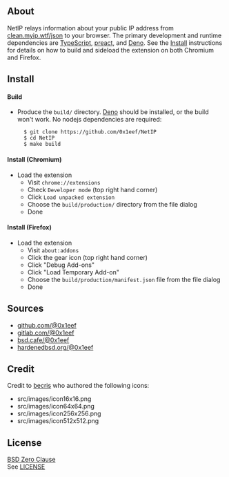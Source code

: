 ## About

NetIP relays information about your public IP address
from
[clean.myip.wtf/json](https://clean.myip.wtf/json)
to your browser. The primary development and runtime
dependencies are
[TypeScript](https://www.typescriptlang.org/),
[preact](https://preactjs.com/),
and
[Deno](https://deno.com/). See the [Install](#install)
instructions for details on how to build and sideload the
extension on both Chromium and Firefox.

## Install

#### Build

* Produce the `build/` directory.
  [Deno](https://deno.com/) should be installed, or the build
  won't work. No nodejs dependencies are required:

        $ git clone https://github.com/0x1eef/NetIP
        $ cd NetIP
        $ make build

#### Install (Chromium)

* Load the extension
    * Visit `chrome://extensions`
    * Check `Developer mode` (top right hand corner)
    * Click `Load unpacked extension`
    * Choose the `build/production/` directory from the file dialog
    * Done

#### Install (Firefox)

* Load the extension
  * Visit `about:addons`
  * Click the gear icon (top right hand corner)
  * Click "Debug Add-ons"
  * Click "Load Temporary Add-on"
  * Choose the `build/production/manifest.json` file from the file dialog
  * Done

## Sources

* [github.com/@0x1eef](https://github.com/0x1eef/NetIP#readme)
* [gitlab.com/@0x1eef](https://gitlab.com/0x1eef/NetIP#about)
* [bsd.cafe/@0x1eef](https://brew.bsd.cafe/0x1eef/NetIP#readme)
* [hardenedbsd.org/@0x1eef](https://git.hardenedbsd.org/0x1eef/NetIP#about)

## Credit

Credit to
[becris](https://www.flaticon.com/authors/becris)
who authored the following icons:

* src/images/icon16x16.png
* src/images/icon64x64.png
* src/images/icon256x256.png
* src/images/icon512x512.png

## License

[BSD Zero Clause](https://choosealicense.com/licenses/0bsd/)
<br>
See [LICENSE](./share/NetIP/LICENSE)
